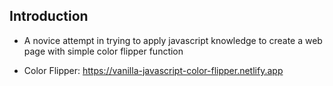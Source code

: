 ## Introduction

- A novice attempt in trying to apply javascript knowledge to create a web page with simple color flipper function

- Color Flipper: https://vanilla-javascript-color-flipper.netlify.app
